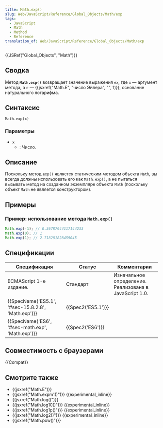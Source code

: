 ```yaml
---
title: Math.exp()
slug: Web/JavaScript/Reference/Global_Objects/Math/exp
tags:
  - JavaScript
  - Math
  - Method
  - Reference
translation_of: Web/JavaScript/Reference/Global_Objects/Math/exp
---
```


{{JSRef("Global_Objects", "Math")}}

## Сводка

Метод **`Math.exp()`** возвращает значение выражения `ex`, где `x` — аргумент метода, а `e` — {{jsxref("Math.E", "число Эйлера", "", 1)}}, основание натурального логарифма.

## Синтаксис

```
Math.exp(x)
```

### Параметры

- `x`
  - : Число.

## Описание

Поскольку метод `exp()` является статическим методом объекта `Math`, вы всегда должны использовать его как `Math.exp()`, а не пытаться вызывать метод на созданном экземпляре объекта `Math` (поскольку объект `Math` не является конструктором).

## Примеры

### Пример: использование метода `Math.exp()`

```js
Math.exp(-1); // 0.36787944117144233
Math.exp(0); // 1
Math.exp(1); // 2.718281828459045
```

## Спецификации

| Спецификация                                       | Статус             | Комментарии                                            |
| -------------------------------------------------- | ------------------ | ------------------------------------------------------ |
| ECMAScript 1-е издание.                            | Стандарт           | Изначальное определение. Реализована в JavaScript 1.0. |
| {{SpecName('ES5.1', '#sec-15.8.2.8', 'Math.exp')}} | {{Spec2('ES5.1')}} |                                                        |
| {{SpecName('ES6', '#sec-math.exp', 'Math.exp')}}   | {{Spec2('ES6')}}   |                                                        |

## Совместимость с браузерами

{{Compat}}

## Смотрите также

- {{jsxref("Math.E")}}
- {{jsxref("Math.expm1()")}} {{experimental_inline}}
- {{jsxref("Math.log()")}}
- {{jsxref("Math.log10()")}} {{experimental_inline}}
- {{jsxref("Math.log1p()")}} {{experimental_inline}}
- {{jsxref("Math.log2()")}} {{experimental_inline}}
- {{jsxref("Math.pow()")}}
